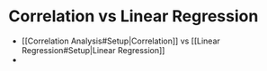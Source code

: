 # Correlation vs Linear Regression
- [[Correlation Analysis#Setup|Correlation]] vs [[Linear Regression#Setup|Linear Regression]]
- 